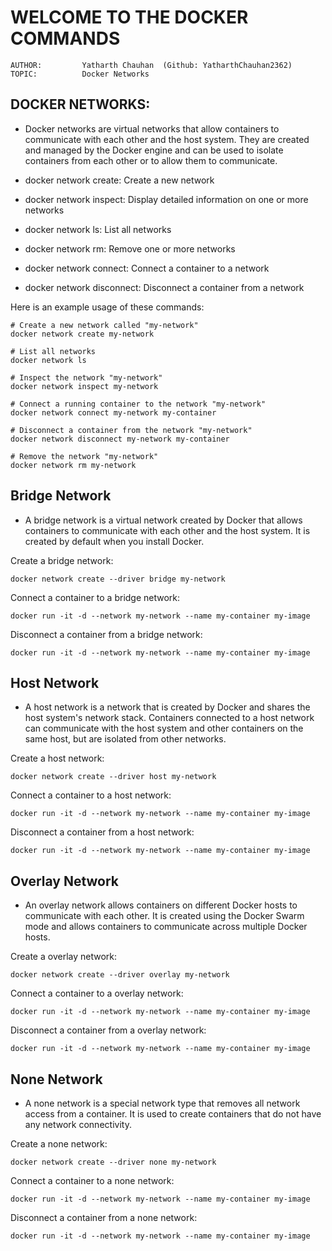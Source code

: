# **WELCOME TO THE DOCKER COMMANDS**

    AUTHOR:         Yatharth Chauhan  (Github: YatharthChauhan2362)
    TOPIC:          Docker Networks

## DOCKER NETWORKS:

- Docker networks are virtual networks that allow containers to communicate with each other and the host system.
  They are created and managed by the Docker engine and can be used to isolate containers from each other or to allow them to communicate.

- docker network create: Create a new network

- docker network inspect: Display detailed information on one or more networks

- docker network ls: List all networks

- docker network rm: Remove one or more networks

- docker network connect: Connect a container to a network

- docker network disconnect: Disconnect a container from a network

Here is an example usage of these commands:

    # Create a new network called "my-network"
    docker network create my-network

    # List all networks
    docker network ls

    # Inspect the network "my-network"
    docker network inspect my-network

    # Connect a running container to the network "my-network"
    docker network connect my-network my-container

    # Disconnect a container from the network "my-network"
    docker network disconnect my-network my-container

    # Remove the network "my-network"
    docker network rm my-network

## Bridge Network

- A bridge network is a virtual network created by Docker that allows containers to communicate with each other and the host system. It is created by default when you install Docker.

Create a bridge network:

    docker network create --driver bridge my-network

Connect a container to a bridge network:

    docker run -it -d --network my-network --name my-container my-image

Disconnect a container from a bridge network:

    docker run -it -d --network my-network --name my-container my-image

## Host Network

- A host network is a network that is created by Docker and shares the host system's network stack. Containers connected to a host network can communicate with the host system and other containers on the same host, but are isolated from other networks.

Create a host network:

    docker network create --driver host my-network

Connect a container to a host network:

    docker run -it -d --network my-network --name my-container my-image

Disconnect a container from a host network:

    docker run -it -d --network my-network --name my-container my-image

## Overlay Network

- An overlay network allows containers on different Docker hosts to communicate with each other. It is created using the Docker Swarm mode and allows containers to communicate across multiple Docker hosts.

Create a overlay network:

    docker network create --driver overlay my-network

Connect a container to a overlay network:

    docker run -it -d --network my-network --name my-container my-image

Disconnect a container from a overlay network:

    docker run -it -d --network my-network --name my-container my-image

## None Network

- A none network is a special network type that removes all network access from a container. It is used to create containers that do not have any network connectivity.

Create a none network:

    docker network create --driver none my-network

Connect a container to a none network:

    docker run -it -d --network my-network --name my-container my-image

Disconnect a container from a none network:

    docker run -it -d --network my-network --name my-container my-image
